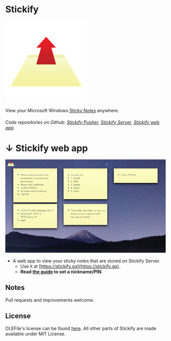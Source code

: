 Stickify
===================
![Stickify logo](https://raw.githubusercontent.com/ansonl/stickify-pusher/master/stickify-logo-256.png)

View your Microsoft Windows [Sticky Notes](http://windows.microsoft.com/en-us/windows7/using-sticky-notes) anywhere.

###### Code repositories on Github:  [Stickify Pusher](https://github.com/ansonl/stickify-pusher), [Stickify Server](https://github.com/ansonl/stickify-server), [Stickify web app](https://github.com/ansonl/stickify-web-app).

↓ Stickify web app
===================
![Stickify sample notes](https://raw.githubusercontent.com/ansonl/stickify-web-app/gh-pages/guide/screenshots/stickify-sample-notes.PNG)

 - A web app to view your sticky notes that are stored on Stickify Server.
	 - Use it at [https://stickify.gq](https://stickify.gq).
	 - **Read [the guide](https://github.com/ansonl/stickify-web-app/blob/gh-pages/guide/README.md) to set a nickname/PIN**. 
	 
Notes
-------------
Pull requests and improvements welcome.

License
-------------
OLEFile's license can be found [here](https://bitbucket.org/decalage/olefileio_pl/wiki/License).
All other parts of Stickify are made available under MIT License. 